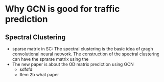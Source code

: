
# Why GCN is good for traffic prediction 
## Spectral Clustering 
* sparse matrix in SC:
The spectral clustering is the basic idea of gragh convolutional neural network. 
The construction of the spectral clustering can have the sprarse matrix using the 
* The new paper is about the OD matrix prediction using GCN
  * sdfsfd
  * Item 2b
  what paper
 
